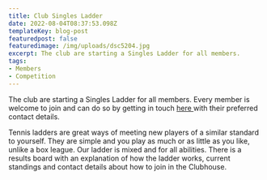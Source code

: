 ```yaml
---
title: Club Singles Ladder
date: 2022-08-04T08:37:53.098Z
templateKey: blog-post
featuredpost: false
featuredimage: /img/uploads/dsc5204.jpg
excerpt: The club are starting a Singles Ladder for all members.
tags:
- Members
- Competition
---
```

The club are starting a Singles Ladder for all members. Every member is welcome to join and can do so by getting in touch [here ](/contact)with their preferred contact details.

Tennis ladders are great ways of meeting new players of a similar standard to yourself. They are simple and you play as much or as little as you like, unlike a box league. Our ladder is mixed and for all abilities. There is a results board with an explanation of how the ladder works, current standings and contact details about how to join in the Clubhouse.